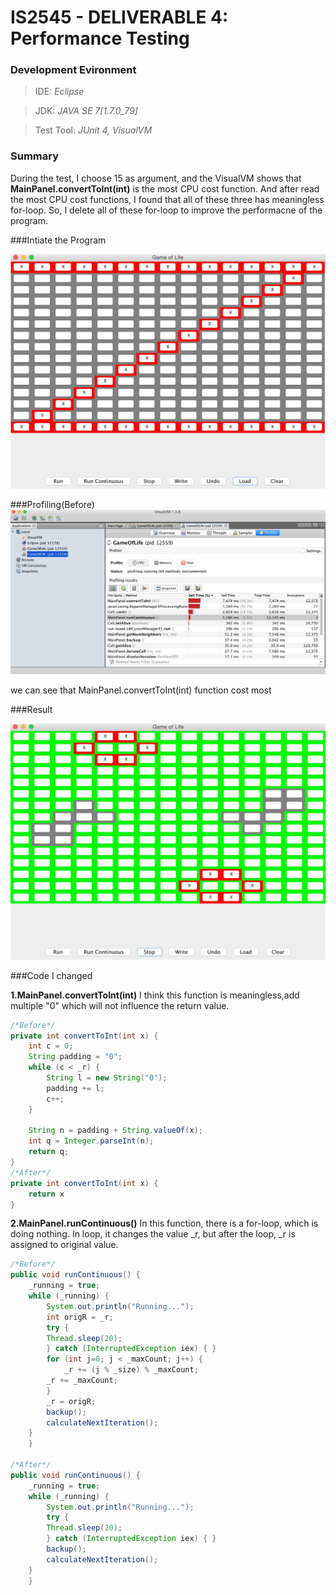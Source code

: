 # IS2545 - DELIVERABLE 4: Performance Testing

### Development Evironment

>IDE: *Eclipse*

>JDK: *JAVA SE 7[1.7.0_79]*

>Test Tool: *JUnit 4, VisualVM*

### Summary
During the test, I choose 15 as argument, and the VisualVM shows that **MainPanel.convertToInt(int)** is the most CPU cost function. And after read the most CPU cost functions, I found that all of these three has meaningless for-loop. So, I delete all of these for-loop to improve the performacne of the program.

###Intiate the Program

 ![image](https://github.com/TCJ-ZJ/IS2545/blob/master/Deliverable4/screenShot/begin.jpeg)

###Profiling(Before)
 ![image](https://github.com/TCJ-ZJ/IS2545/blob/master/Deliverable4/screenShot/profileBefore.jpeg)
 
 we can see that MainPanel.convertToInt(int) function cost most

###Result

 ![image](https://github.com/TCJ-ZJ/IS2545/blob/master/Deliverable4/screenShot/result.jpeg)

###Code I changed

**1.MainPanel.convertToInt(int)**
I think this function is meaningless,add multiple "0" which will not influence the return value.
```java
/*Before*/
private int convertToInt(int x) {
	int c = 0;
	String padding = "0";
	while (c < _r) {
	    String l = new String("0");
	    padding += l;
	    c++;
	}
	
	String n = padding + String.valueOf(x);
	int q = Integer.parseInt(n);
	return q;
}
/*After*/
private int convertToInt(int x) {
	return x
}
```
**2.MainPanel.runContinuous()**
In this function, there is a for-loop, which is doing nothing. In loop, it changes the value _r, but after the loop, _r is assigned to original value.
```java
/*Before*/
public void runContinuous() {
	_running = true;
	while (_running) {
	    System.out.println("Running...");
	    int origR = _r;
	    try {
		Thread.sleep(20);
	    } catch (InterruptedException iex) { }
	    for (int j=0; j < _maxCount; j++) {
	    	_r += (j % _size) % _maxCount;
		_r += _maxCount;
	    }
	    _r = origR;
	    backup();
	    calculateNextIteration();
	}
    }

/*After*/
public void runContinuous() {
	_running = true;
	while (_running) {
	    System.out.println("Running...");
	    try {
		Thread.sleep(20);
	    } catch (InterruptedException iex) { }
	    backup();
	    calculateNextIteration();
	}
    }
```
